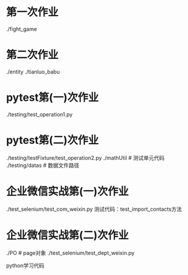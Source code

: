 # 第一次作业
./fight_game
# 第二次作业
./entity
./tianluo_babu
# pytest第(一)次作业
./testing/test_operation1.py
# pytest第(二)次作业
./testing/testFixture/test_operation2.py
./mathUtil  # 测试单元代码
./testing/datas  # 数据文件路径
# 企业微信实战第(一)次作业
./test_selenium/test_com_weixin.py
测试代码：test_import_contacts方法

# 企业微信实战第(二)次作业
./PO # page对象
./test_selenium/test_dept_weixin.py

python学习代码
